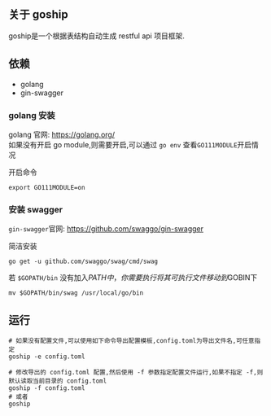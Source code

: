 ## 关于 goship
goship是一个根据表结构自动生成 restful api 项目框架.  


## 依赖
- golang   
- gin-swagger  

### golang 安装
golang 官网: https://golang.org/  
如果没有开启 go module,则需要开启,可以通过 `go env` 查看`GO111MODULE`开启情况  

开启命令
```shell script
export GO111MODULE=on
```

### 安装 swagger
`gin-swagger`官网: https://github.com/swaggo/gin-swagger  

简洁安装
```shell script
go get -u github.com/swaggo/swag/cmd/swag
```
若 `$GOPATH/bin` 没有加入$PATH中，你需要执行将其可执行文件移动到$GOBIN下
```shell script
mv $GOPATH/bin/swag /usr/local/go/bin
```

## 运行
```shell script
# 如果没有配置文件,可以使用如下命令导出配置模板,config.toml为导出文件名,可任意指定
goship -e config.toml

# 修改导出的 config.toml 配置,然后使用 -f 参数指定配置文件运行,如果不指定 -f,则默认读取当前目录的 config.toml  
goship -f config.toml
# 或者
goship
```